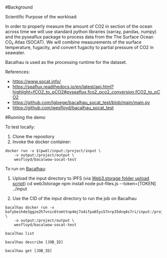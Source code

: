 
#Background

Scientific Purpose of the workload:

In order to properly measure the amount of CO2 in section of the ocean across time we will use standard python libraries (xarray, pandas, numpy) and the pyseaflux package to process data from the The Surface Ocean CO₂ Atlas (SOCAT). We will combine measurements of the surface temperature, fugacity, and convert fugacity to partial pressure of CO2 in seawater.

Bacalhau is used as the processing runtime for the dataset.

References:
- https://www.socat.info/
- https://seaflux.readthedocs.io/en/latest/api.html?highlight=fCO2_to_pCO2#pyseaflux.fco2_pco2_conversion.fCO2_to_pCO2
- https://github.com/lgloege/bacalhau_socat_test/blob/main/main.py
- https://github.com/wesfloyd/bacalhau_socat_test


#Running the demo

To test locally:
1) Clone the repository
2) Invoke the docker container:
```
docker run -v $(pwd)/input:/project/input \
	-v output:/project/output \
	wesfloyd/bacalwow-socat-test
```


To run on [Bacalhau](https://github.com/filecoin-project/bacalhau):
1) Upload the input directory to IPFS (via [Web3.storage folder upload script](https://web3.storage/docs/#create-the-upload-script))
    cd web3storage
    npm install
    node put-files.js --token=[TOKEN] ../input

2) Use the CID of the input directory to run the job on Bacalhau

```
bacalhau docker run -v bafybeihde3ggze2h7vnic6tomttnp4mj7o4ifpa65ys57nrp35dnq4s7ri/input:/project/input \
	-o output:/project/output \
	wesfloyd/bacalwow-socat-test

bacalhau list

bacalhau describe [JOB_ID]

bacalhau get [JOB_ID]
```
